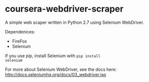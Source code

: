 coursera-webdriver-scraper
==========================

A simple web scaper written in Python 2.7 using Selenium WebDriver.

Dependenices:
- FireFox
- Selenium

If you use pip, install Selenium with
<code>pip install selenium</code>

For more about Selenium WebDriver, see the docs here: http://docs.seleniumhq.org/docs/03_webdriver.jsp
